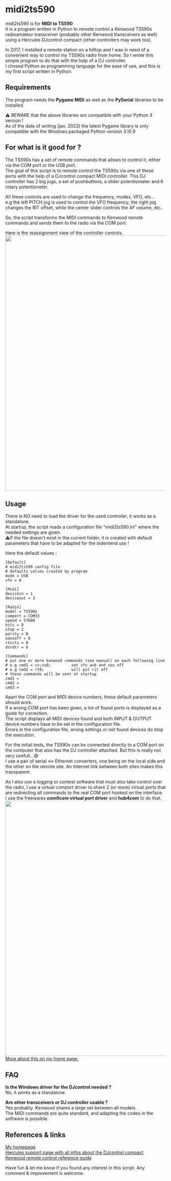 # midi2ts590
midi2ts590 is for **MIDI to TS590**<br />
It is a program written in Python to remote control a Kenwood TS590s radioamateur transceiver (probably other Kenwood transceivers as well) using a Hercules DJcontrol compact (other controllers may work too).

In 2017, I installed a remote station on a hilltop and I was in need of a convenient way to control my TS590s radio from home. So I wrote this simple program to do that with the help of a DJ controller.<br />
I chosed Python as programming language for the ease of use, and this is my first script written in Python.

Requirements
----
The program needs the **Pygame MIDI** as well as the **PySerial** libraries to be installed.

:warning: BEWARE that the above libraries are compatible with your Python 3 version !<br />
As of the date of writing (jan. 2023) the latest Pygame library is only compatible with the Windows packaged Python version 3.10.9

For what is it good for ?
----
The TS590s has a set of remote commands that allows to control it, either via the COM port or the USB port.<br />
The goal of this script is to remote control the TS590s via one of these ports with the help of a DJcontrol compact MIDI controller. This DJ controller has 2 big jogs, a set of pushbuttons, a slider potentiometer and 6 rotary potentioneter.

All these controls are used to change the frequency, modes, VFO, etc...<br />
e.g the left PITCH jog is used to control the VFO frequency, the right jog changes the RIT offset, while the center slider controls the AF volume, etc..

So, the script transforms the MIDI commands to Kenwood remote commands and sends them to the radio via the COM port.

Here is the reassignment view of the controller controls.<br />
<img src="https://user-images.githubusercontent.com/1655173/212649541-284efeca-9e17-44fd-b9a6-b3fc8dd16bab.JPG" width="800">

 Usage
 ----
 There is NO need to load the driver for the used controller, it works as a standalone.<br />
 At startup, the script reads a configuration file "midi2ts590.ini" where the needed settings are given.  
:warning:If the file doesn't exist in the current folder, it is created with default parameters that have to be adapted for the indentend use !

Here the default values :

    [Default]
    # midi2ts590 config file
    # defaults values created by program
    mode = USB
    vfo = A

    [Midi]
    devicein = 1
    deviceout = 3

    [Radio]
    model = TS590s
    comport = COM33
    speed = 57600
    bits = 8
    stop = 1
    parity = N
    xonxoff = 0
    rtscts = 0
    dsrdtr = 0

    [Commands]
    # put one or more kenwood commands (see manual) on each following line
    # e.g cmd1 = vv;vx0;         set vfo a=b and vox off
    # e.g cmd2 = rt0;            will put rit off
    # these commands will be sent at startup
    cmd1 = 
    cmd2 = 
    cmd3 =
    
Apart the COM port and MIDI device numbers, these default parameters should work.<br />
If a wrong COM port has been given, a list of found ports is displayed as a guide for correction.<br />
The script displays all MIDI devices found and both INPUT & OUTPUT device numbers have to be set in the configuration file.<br/>
Errors in the configuration file, wrong settings or not found devices do stop the execution.

For the initial tests, the TS590s can be connected directly to a COM port on the computer that also has the DJ controller attached. But this is really not very usefull...:smile:<br />
I use a pair of serial <-> Ethernet converters, one being on the local side and the other on the remote site. An Internet link between both sites makes this transparent.

As I also use a logging or contest software that must also take control over the radio, I use a virtual comport driver to share 2 (or more) virtual ports that are redirecting all commands to the real COM port hooked on the interface.<br />
I use the freewares **com0com virtual port driver** and **hub4com** to do that.<br/>
<img src="https://user-images.githubusercontent.com/1655173/212717575-9c066f17-d594-4227-800a-ad413bfa5130.jpg" width="800">
<br />[More about this on my home page.](https://www.egloff.eu/index.php?option=com_content&view=article&id=94&Itemid=969&lang=en)

FAQ
----
**Is the Windows driver for the DJcontrol needed ?**<br />
No, it works as a standalone.

**Are other transceivers or DJ controller usable ?**<br />
Yes probably. Kenwood shares a large set between all models.<br />
The MIDI commands are quite standard, and adapting the codes in the software is possible.

References & links
----
[My homepage](https://egloff.eu)<br />
[Hercules support page with all infos about the DJcontrol compact](https://support.hercules.com/en/product/djcontrolcompact-en/)<br />
[Kenwood remote control reference guide](https://www.kenwood.com/i/products/info/amateur/pdf/ts590_g_pc_command_en_rev3.pdf)

Have fun & let me know if you found any interest in this script.
Any comment & improvement is welcome.
